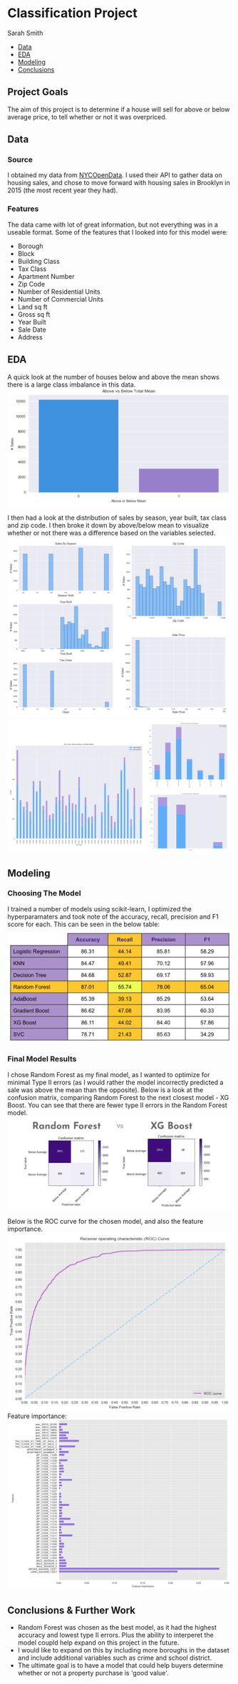# Classification Project
Sarah Smith

- [Data](#Data) 
- [EDA](#EDA)
- [Modeling](#modeling)
- [Conclusions](#concl)

## Project Goals
The aim of this project is to determine if a house will sell for above or below average price, to tell whether or not it was overpriced.

## Data <a name="Data"></a>
### Source
I obtained my data from [NYCOpenData](https://opendata.cityofnewyork.us/). I used their API to gather data on housing sales, and chose to move forward with housing sales in Brooklyn in 2015 (the most recent year they had).

### Features
The data came with lot of great information, but not everything was in a useable format. Some of the features that I looked into for this model were:
- Borough
- Block
- Building Class
- Tax Class
- Apartment Number
- Zip Code
- Number of Residential Units
- Number of Commercial Units
- Land sq ft
- Gross sq ft
- Year Built
- Sale Date
- Address

## EDA <a name="EDA"></a>
A quick look at the number of houses below and above the mean shows there is a large class imbalance in this data.
![class_imbalance](Images/dist_sales.png)

I then had a look at the distribution of sales by season, year built, tax class and zip code. I then broke it down by above/below mean to visualize whether or not there was a difference based on the variables selected.
![distributions](Images/cat_dist.png)
![above_vs_below](Images/above_vs_below.png)

## Modeling <a name='modeling'></a>
### Choosing The Model
I trained a number of models using scikit-learn, I optimized the hyperparamaters and took note of the accuracy, recall, precision and F1 score for each. This can be seen in the below table:
![model_results](Images/models.png)

### Final Model Results
I chose Random Forest as my final model, as I wanted to optimize for minimal Type II errors (as I would rather the model incorrectly predicted a sale was above the mean than the opposite).
Below is a look at the confusion matrix, comparing Random Forest to the next closest model - XG Boost. You can see that there are fewer type II errors in the Random Forest model.
![confusion_matrix](Images/matrix.png)

Below is the ROC curve for the chosen model, and also the feature importance.
![roc_curve](Images/roc_curve.png)
Feature importance:
![feature_importance](Images/feat_importance.png)

## Conclusions & Further Work <a name='concl'></a>
- Random Forest was chosen as the best model, as it had the highest accuracy and lowest type II errors. Plus the ability to interperet the model coupld help expand on this project in the future.
- I would like to expand on this by including more boroughs in the dataset and include additional variables such as crime and school district.
- The ultimate goal is to have a model that could help buyers determine whether or not a property purchase is 'good value'.
